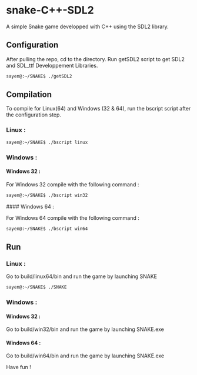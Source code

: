 # snake-C++-SDL2

A simple Snake game developped with C++ using the SDL2 library.

## Configuration 

After pulling the repo, cd to the directory. 
Run getSDL2 script to get SDL2 and SDL_ttf Developpement Libraries. 

```bash
sayen@:~/SNAKE$ ./getSDL2
```

## Compilation 
To compile for Linux(64) and Windows (32 & 64), run the bscript script after the configuration step. 

### Linux :
```bash
sayen@:~/SNAKE$ ./bscript linux
```

### Windows :

#### Windows 32 :

For Windows 32 compile with the following command :
```bash
sayen@:~/SNAKE$ ./bscript win32
```

#### Windows 64 :

For Windows 64 compile with the following command :
```bash
sayen@:~/SNAKE$ ./bscript win64
```

## Run 

### Linux :

Go to build/linux64/bin and run the game by launching SNAKE 

```bash
sayen@:~/SNAKE$ ./SNAKE
```

### Windows :

#### Windows 32 :

Go to build/win32/bin and run the game by launching SNAKE.exe 

#### Windows 64 :

Go to build/win64/bin and run the game by launching SNAKE.exe 


Have fun ! 
